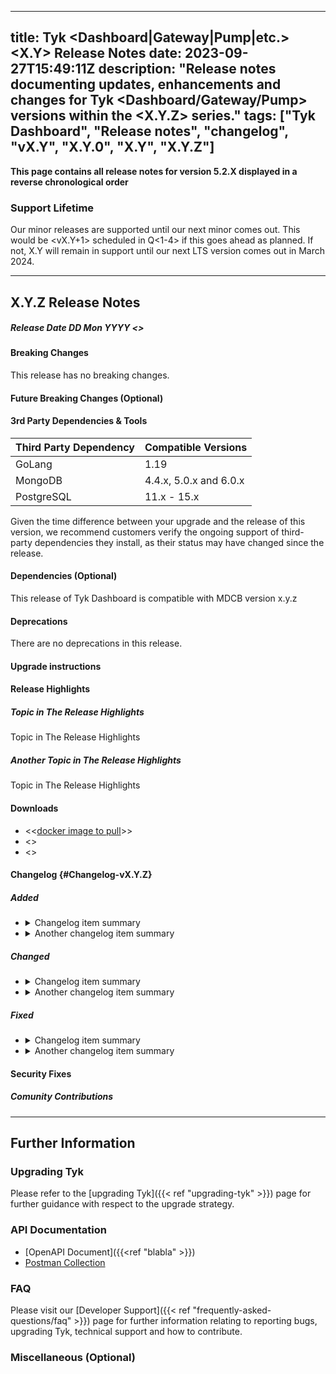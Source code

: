 <!--

This is a Markdown template that serves to provide guidance for compiling consistently structured release notes.
For each specific release if there is additional miscellaneous information or announcements that will be helpful to the customer then squads
should add additional sections to their release notes.
-->

---
title: Tyk <Dashboard|Gateway|Pump|etc.> <X.Y> Release Notes
date: 2023-09-27T15:49:11Z
description: "Release notes documenting updates, enhancements and changes for Tyk <Dashboard/Gateway/Pump> versions within the <X.Y.Z> series."
tags: ["Tyk Dashboard", "Release notes", "changelog", "vX.Y", "X.Y.0", "X.Y", "X.Y.Z"]
---

<!-- oss or licensed. Choose one of the following:
    **Licensed Protected Product** 
    Or
    ****Open Source** ([Mozilla Public License](https://github.com/TykTechnologies/tyk/blob/master/LICENSE.md))**
-->

**This page contains all release notes for version 5.2.X displayed in a reverse chronological order**

### Support Lifetime
<!-- replace X.Y with this release and set the correct quarter of the year -->
Our minor releases are supported until our next minor comes out. This would be <vX.Y+1> scheduled in Q<1-4> if this goes ahead as planned. If not, X.Y will remain in support until our next LTS version comes out in March 2024.

---

## X.Y.Z Release Notes 

##### Release Date DD Mon YYYY <<update>>

#### Breaking Changes
<!-- Use the following statement if there are no breaking changes, or explain if there are -->
This release has no breaking changes.

#### Future Breaking Changes (Optional)
<!-- Announce future scheduled breaking changes, e.g. Go version updates, DB driver updates etc. -->

#### 3rd Party Dependencies & Tools
<!-- Third party dependencies encompasses tools (GoLang, Helm etc.), databases (PostgreSQL, MongoDB etc.) and external software libraries. This section should be a table that presents the third party dependencies and tools compatible with the release. Compatible is used in the sense of those versions tested with the releases. Such information assists customers considering upgrading to a specific release. 

Additionally, a disclaimer statement should be added for customers to check that the third party dependency they decide to install remains in support.

An example is given below.
-->

| Third Party Dependency | Compatible Versions    |
| ---------------------- | ---------------------- |
| GoLang                 | 1.19                   |
| MongoDB                | 4.4.x, 5.0.x and 6.0.x |
| PostgreSQL             | 11.x - 15.x            |

Given the time difference between your upgrade and the release of this version, we recommend customers verify the ongoing support of third-party dependencies they install, as their status may have changed since the release.


#### Dependencies (Optional)
<!-- Announce compatible related dependencies, e.g Dahsboard and MDCB -->
This release of Tyk Dashboard is compatible with MDCB version x.y.z 

#### Deprecations
<!-- Use the following statement if there are no deprecations, or explain if there are -->
There are no deprecations in this release.

#### Upgrade instructions
<!-- For patches release use this: 
If you are on a X.Y.0 we advise you to upgrade ASAP and if you are on an older version skip X.Y.0 and upgrade directly to this release. 
-->

#### Release Highlights
<!-- Use similar ToV to previous release notes. For example for a patch release:
This release primarily focuses on bug fixes. 
For a comprehensive list of changes, please refer to the detailed [changelog]({{< ref "#Changelog-vX.Y.0">}}) below.
-->
##### Topic in The Release Highlights
Topic in The Release Highlights

##### Another Topic in The Release Highlights
Topic in The Release Highlights

#### Downloads
- <<[docker image to pull](https://hub.docker.com/layers/tykio/tyk-dashboard/vX.Y.Z/images/blabla)>>
- <<Helm charts links>>
- <<source code tarball for oss projects>>

#### Changelog {#Changelog-vX.Y.Z}
<!-- The change log should include the following ordered set of sections below that briefly summarise the features, updates and 
fixed issues of the release.

Here it is important explain the benefit of each changelog item. As mentioned by James in a previous slack message (https://tyktech.slack.com/archives/C044R3ZTN6L/p1686812207060839?thread_ts=1686762128.651249&cid=C044R3ZTN6L):
"...it is important to document the customer impact for the work delivered, so we can share it with prospects/install base. For example:
"New Chart delivers x and y benefit to a and b customer use cases. The business impact for them will be this and that"
-->

##### Added
<!-- This section should be a bullet point list of new features. Explain:

- The purpose of the new feature
- How does the new feature benefit users?
- Link to documentation of the new feature
- For OSS - Link to the corresponding issue if possible on GitHub to allow the users to see further info.

Each change log item should be expandable. The first line summarise the changelog entry. It should be then possible to expand this to reveal further details about the changelog item. This is achieved using HTML as shown in the example below.
-->
<ul>
<li>
<details>
<summary>Changelog item summary</summary>

The actual changelog item text should go here. It should be no more than three or four sentences. It should link to content page for further explanation where applicable. There should be a blank line between the summary tags and this paragraph, otherwise links will not be rendered.
</details>
</li>
<li>
<details>
<summary>Another changelog item summary</summary>

The actual changelog item text should go here. It should be no more than three or four sentences. It should link to content page for further explanation where applicable. There should be a blank line between the summary tags and this paragraph, otherwise links will not be rendered.
</details>
</li>
</ul>

  
##### Changed
<!--
This should be a bullet point list of updated features. Explain:

- Why was the update necessary?
- How does the update benefit users?
- Link to documentation of the updated feature
- For OSS - Link to the corresponding issue if possible on GitHub to allow the users to see further info.

Each change log item should be expandable. The first line summarise the changelog entry. It should be then possible to expand this to reveal further details about the changelog item. This is achieved using HTML as shown in the example below.
-->
<ul>
<li>
<details>
<summary>Changelog item summary</summary>

The actual changelog item text should go here. It should be no more than three or four sentences. It should link to content page for further explanation where applicable. There should be a blank line between the summary tags and this paragraph, otherwise links will not be rendered.
</details>
</li>
<li>
<details>
<summary>Another changelog item summary</summary>

The actual changelog item text should go here. It should be no more than three or four sentences. It should link to content page for further explanation where applicable. There should be a blank line between the summary tags and this paragraph, otherwise links will not be rendered.
</details>
</li>
</ul>
  
##### Fixed
<!-- 
This section should be a bullet point list that describes the issues fixed in the release. For each fixed issue explain:

- What problem the issue caused
- How was the issue fixed
- Link to (new) documentation created as a result of a fix. For example, a new configuration parameter may have been introduced and documented for the fix
- For OSS - Link to the corresponding issue if possible on GitHub to allow the users to see further info.

Each change log item should be expandable. The first line summarise the changelog entry. It should be then possible to expand this to reveal further details about the changelog item. This is achieved using HTML as shown in the example below.
-->
<ul>
<li>
<details>
<summary>Changelog item summary</summary>

The actual changelog item text should go here. It should be no more than three or four sentences. It should link to content page for further explanation where applicable. There should be a blank line between the summary tags and this paragraph, otherwise links will not be rendered.
</details>
</li>
<li>
<details>
<summary>Another changelog item summary</summary>

The actual changelog item text should go here. It should be no more than three or four sentences. It should link to content page for further explanation where applicable. There should be a blank line between the summary tags and this paragraph, otherwise links will not be rendered.
</details>
</li>
</ul>

#### Security Fixes
<!--
This section should be a bullet point list that should be included when any security fixes have been made in the release, e.g. CVEs. For CVE fixes, consideration needs to made as follows:
1. Dependency tracked CVEs - External tracked CVEs should be included on the release note.
2. Internal scanned CVEs - Refer to the relevant engineering and delivery policy.

For agreed CVE security fixes, provide a link to the corresponding entry on the NIST website. For example:

- Fixed the following CVEs:
    - [CVE-2022-33082](https://nvd.nist.gov/vuln/detail/CVE-2022-33082)
-->

##### Comunity Contributions
<!--
This section should thank external contributors and include a linked reference to their GitHub username with a brief summary of their contribution.

Example

Special thanks to the following member of the Tyk community for their contribution to this release:

<ul>
<li>
<details>
<summary>Runtime log error incorrectly produced when using Go Plugin Virtual Endpoints</summary>

Fixed a minor issue with Go Plugin virtual endpoints where a runtime log error was produced from a request, even if the response was successful. Thanks to ghub_user_tag_name for highlighting the issue and proposing a fix.
</details>
</li>
</ul>
-->

<!-- use 3 hyphens --- between release notes of every patch (minors will be on a separate page) -->
---

<!--
Repeat release notes seection above for every patch here
-->


<!--
Footer of the release notes page. It contains a further information section with details of how to upgrade Tyk,
links to API documentation and FAQs.
-->
## Further Information

### Upgrading Tyk
Please refer to the [upgrading Tyk]({{< ref "upgrading-tyk" >}}) page for further guidance with respect to the upgrade strategy.

### API Documentation
<!-- Update the link to the Gateway "tyk-gateway-api" or dashboard "tyk-dashboard-api" and the Postman collection 

If there were changes in any of Tyk’s API docs:

- Have API endpoints been documented in the release note summary and changelog?				
- Has a link to the endpoint documentation being included?
- Has the benefit of the new/updated endpoint been explained in the release highlights and changelog?
-->
- [OpenAPI Document]({{<ref "blabla" >}})
- [Postman Collection](https://www.postman.com/tyk-technologies/workspace/tyk-public-workspace/collection/<collection-id>)

### FAQ
Please visit our [Developer Support]({{< ref "frequently-asked-questions/faq" >}}) page for further information relating to reporting bugs, upgrading Tyk, technical support and how to contribute.

### Miscellaneous (Optional)
<!-- 
For each specific release if there is additional miscellaneous information or announcements that will be helpful to the customer then squads
should add additional sections to their release notes.
-->
